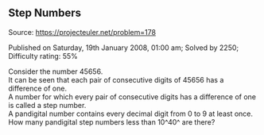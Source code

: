 Step Numbers
------------

Source: https://projecteuler.net/problem=178

Published on Saturday, 19th January 2008, 01:00 am; Solved by 2250;
Difficulty rating: 55%

Consider the number 45656.\
 It can be seen that each pair of consecutive digits of 45656 has a
difference of one.\
 A number for which every pair of consecutive digits has a difference of
one is called a step number.\
 A pandigital number contains every decimal digit from 0 to 9 at least
once.\
 How many pandigital step numbers less than 10^40^ are there?
